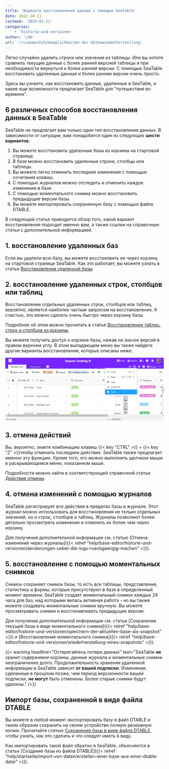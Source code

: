 ```yaml
---
title: 'Варианты восстановления данных с помощью SeaTable'
date: 2022-10-11
lastmod: '2023-01-11'
categories:
    - 'historie-und-versionen'
author: 'cdb'
url: '/ru/pomoshch/moeglichkeiten-der-datenwiederherstellung'
---
```


Легко случайно удалить строки или значения из таблицы. Или вы хотите сравнить текущие данные с более ранней версией таблицы и при необходимости вернуться к более ранней версии. С помощью SeaTable восстановить удаленные данные и более ранние версии очень просто.

Здесь вы узнаете, как восстановить данные, удаленные в SeaTable, и какие еще возможности предлагает SeaTable для "путешествия во времени".

## 6 различных способов восстановления данных в SeaTable

SeaTable не предлагает вам только _один_ тип восстановления данных. В зависимости от ситуации, вам понадобится один из следующих **шести вариантов**:

1. Вы можете восстановить удаленные базы из корзины на стартовой странице.
2. В базе можно восстановить удаленные строки, столбцы или таблицы.
3. Вы можете легко отменить последние изменения с помощью сочетания клавиш.
4. С помощью журналов можно отследить и отменить каждое изменение в базе.
5. С помощью моментального снимка можно восстановить предыдущие версии базы.
6. Вы можете импортировать сохраненную базу с помощью файла DTABLE.

В следующей статье приводится обзор того, какой вариант восстановления подходит именно вам, а также ссылки на справочные статьи с дополнительной информацией.

## 1\. восстановление удаленных баз

Если вы удалили всю базу, вы можете восстановить ее через корзину на стартовой странице SeaTable. Как это работает, вы можете узнать в статье [Восстановление удаленной базы](https://seatable.io/ru/docs/historie-und-versionen/eine-geloeschte-base-wiederherstellen/).

## 2\. восстановление удаленных строк, столбцов или таблиц

Восстановление отдельных удаленных строк, столбцов или таблиц, вероятно, является наиболее частым запросом на восстановление. К счастью, это можно сделать очень быстро через корзину базы.

Подробнее об этом можно прочитать в статье [Восстановление таблиц, строк и столбцов из корзины](https://seatable.io/ru/docs/historie-und-versionen/tabellen-und-zeilen-aus-dem-papierkorb-zurueckholen/).

Вы можете получить доступ к корзине базы, нажав на значок версий в правом верхнем углу. В этом выпадающем меню вы также найдете другие варианты восстановления, которые описаны ниже.

![Восстановление отдельных линий](images/Trash-Versionierung.png)

## 3\. отмена действий

Вы, вероятно, знаете комбинацию клавиш {{< key "CTRL" >}} + {{< key "Z" >}}чтобы отменить последнее действие. SeaTable также предлагает именно эту функцию. Кроме того, его можно выполнить щелчком мыши в раскрывающемся меню, показанном выше.

Подробности можно найти в соответствующей справочной статье [Действия отмены](https://seatable.io/ru/docs/historie-und-versionen/aktionen-rueckgaengig-machen/).

## 4\. отмена изменений с помощью журналов

SeaTable регистрирует все действия в пределах базы в журнале. Этот журнал можно использовать для восстановления не только отдельных значений, но и строк, столбцов и таблиц. Журналы позволяют более детально просмотреть изменения и отменить их более чем через корзину.

Для получения дополнительной информации см. статью [Отмена изменений через журналы]({{< relref "help/base-editor/historie-und-versionen/aenderungen-ueber-die-logs-rueckgaengig-machen" >}}).

## 5\. восстановление с помощью моментальных снимков

Снимок сохраняет снимок базы, то есть все таблицы, представления, статистику и формы, которые присутствуют в базе в определенный момент времени. SeaTable создает моментальный снимок каждые 24 часа для баз, над которыми велась активная работа - но вы также можете создавать моментальные снимки вручную. Вы можете просматривать снимки и восстанавливать предыдущие версии.

Для получения дополнительной информации см. статьи [Сохранение текущей базы в виде моментального снимка]({{< relref "help/base-editor/historie-und-versionen/speichern-der-aktuellen-base-als-snapshot" >}}) и [Восстановление моментального снимка]({{< relref "help/base-editor/historie-und-versionen/wiederherstellung-eines-snapshots" >}}).

{{< warning  headline="Остерегайтесь потери данных"  text="SeaTable **не** хранит содержимое корзины, данные журнала и моментальные снимки неограниченно долго. Продолжительность хранения удаленной информации в SeaTable зависит **от вашей подписки**. Изменения, сделанные в прошлом позже, чем период версионности вашей подписки, **не могут** быть отменены. Более старые снимки будут удалены." />}}

## Импорт базы, сохраненной в виде файла DTABLE

Вы можете в любой момент экспортировать базу в файл DTABLE и таким образом сохранить на своем устройстве полную резервную копию. Прочитайте статью [Сохранение базы в виде файла DTABLE](https://seatable.io/ru/docs/historie-und-versionen/speichern-einer-base-als-dtable-datei/), чтобы узнать, как это сделать и что следует иметь в виду.

Как импортировать такой файл обратно в SeaTable, объясняется в статье [Создание базы из файла DTABLE]({{< relref "help/startseite/import-von-daten/erstellen-einer-base-aus-einer-dtable-datei" >}}).
